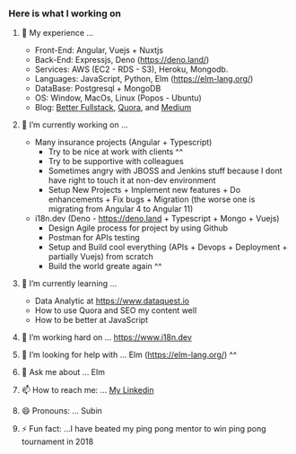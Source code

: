 ### Here is what I working on 

1. 🔭 My experience ...
    - Front-End: Angular, Vuejs + Nuxtjs
    - Back-End: Expressjs, Deno (https://deno.land/)
    - Services: AWS (EC2 - RDS - S3), Heroku, Mongodb.
    - Languages: JavaScript, Python, Elm (https://elm-lang.org/)
    - DataBase: Postgresql + MongoDB
    - OS: Window, MacOs, Linux (Popos - Ubuntu)
    - Blog: [Better Fullstack](https://betterfullstack.com/), [Quora](https://www.quora.com/q/cgbxrlafulcelfjr?invite_code=WQivlx6TRLlqqnzZ1VHv), and [Medium](https://medium.com/@transonhoang)
2. 👋 I’m currently working on ...
    - Many insurance projects (Angular + Typescript)
        - Try to be nice at work with clients ^^
        - Try to be supportive with colleagues 
        - Sometimes angry with JBOSS and Jenkins stuff because I dont have right to touch it at non-dev environment
        - Setup New Projects + Implement new features + Do enhancements + Fix bugs + Migration (the worse one is migrating from Angular 4 to Angular 11)
    - i18n.dev (Deno - https://deno.land + Typescript + Mongo + Vuejs)
        - Design Agile process for project by using Github
        - Postman for APIs testing
        - Setup and Build cool everything (APIs + Devops + Deployment + partially Vuejs) from scratch
        - Build the world greate again ^^
        
3. 🌱 I’m currently learning ...
    - Data Analytic at https://www.dataquest.io
    - How to use Quora and SEO my content well
    - How to be better at JavaScript
    
4. 👯 I’m working hard on ... https://www.i18n.dev
5. 🤔 I’m looking for help with ... Elm (https://elm-lang.org/) ^^
6. 💬 Ask me about ... Elm
7. 📫 How to reach me: ... [My Linkedin](https://www.linkedin.com/in/hoangtranson/)
8. 😄 Pronouns: ... Subin
9. ⚡ Fun fact: ...I have beated my ping pong mentor to win ping pong tournament in 2018
